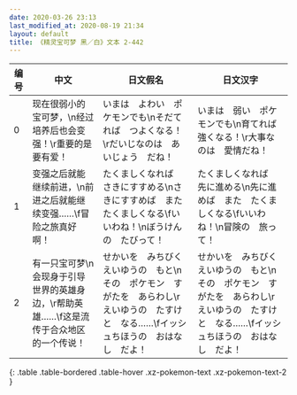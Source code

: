 ```yaml
---
date: 2020-03-26 23:13
last_modified_at: 2020-08-19 21:34
layout: default
title: 《精灵宝可梦 黑／白》文本 2-442
---
```

| 编号 | 中文 | 日文假名 | 日文汉字 |
| ---- | ---- | ---- | --- |
| 0 | 现在很弱小的宝可梦，\n经过培养后也会变强！\r重要的是要有爱！ | いまは　よわい　ポケモンでも\nそだてれば　つよくなる！\rだいじなのは　あいじょう　だね！ | いまは　弱い　ポケモンでも\n育てれば　強くなる！\r大事なのは　愛情だね！ |
| 1 | 变强之后就能继续前进，\n前进之后就能继续变强……\f冒险之旅真好啊！ | たくましくなれば　さきにすすめる\nさきにすすめば　また　たくましくなる\fいいわね！\nぼうけんの　たびって！ | たくましくなれば　先に進める\n先に進めば　また　たくましくなる\fいいわね！\n冒険の　旅って！ |
| 2 | 有一只宝可梦\n会现身于引导世界的英雄身边，\r帮助英雄……\f这是流传于合众地区的一个传说！ | せかいを　みちびく　えいゆうの　もと\nその　ポケモン　すがたを　あらわし\rえいゆうの　たすけと　なる……\fイッシュちほうの　おはなし　だよ！ | せかいを　みちびく　えいゆうの　もと\nその　ポケモン　すがたを　あらわし\rえいゆうの　たすけと　なる……\fイッシュちほうの　おはなし　だよ！ |
{: .table .table-bordered .table-hover .xz-pokemon-text .xz-pokemon-text-2 }